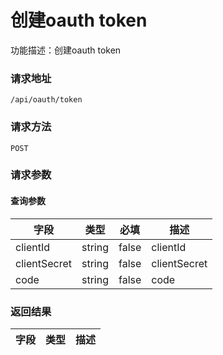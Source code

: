 # 创建oauth token
功能描述：创建oauth token

### 请求地址
```
/api/oauth/token
```

### 请求方法
`POST`
### 请求参数

#### 查询参数

| 字段 | 类型 | 必填 | 描述 |
| -------- | -------- | -------- | -------- |
| clientId     | string   | false       | clientId |
| clientSecret     | string   | false       | clientSecret |
| code     | string   | false       | code |



### 返回结果

| 字段 | 类型 | 描述 |
| -------- | -------- | -------- |

